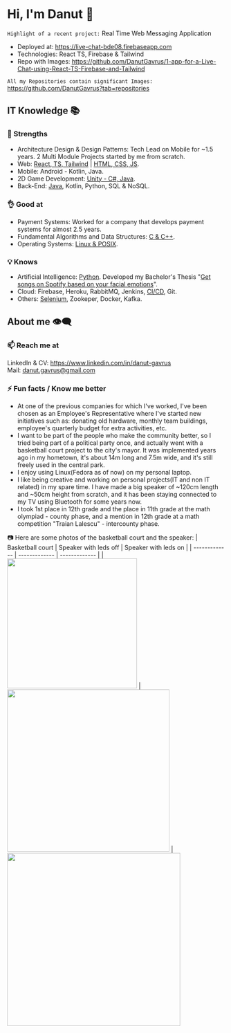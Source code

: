 # Hi, I'm Danut 👋
`Highlight of a recent project:` Real Time Web Messaging Application
* Deployed at: https://live-chat-bde08.firebaseapp.com
* Technologies: React TS, Firebase & Tailwind
* Repo with Images: https://github.com/DanutGavrus/1-app-for-a-Live-Chat-using-React-TS-Firebase-and-Tailwind

`All my Repositories contain significant Images:` https://github.com/DanutGavrus?tab=repositories

## IT Knowledge 📚
### 💪 Strengths
- Architecture Design & Design Patterns: Tech Lead on Mobile for ~1.5 years. 2 Multi Module Projects started by me from scratch.
- Web: [React, TS, Tailwind](https://github.com/DanutGavrus/1-app-for-a-Live-Chat-using-React-TS-Firebase-and-Tailwind) | [HTML, CSS, JS](https://github.com/DanutGavrus/2-old-apps-for-web).
- Mobile: Android - Kotlin, Java.
- 2D Game Development: [Unity - C#, Java](https://github.com/DanutGavrus/7-mobile-games-using-CSharp-in-Unity).
- Back-End: [Java](https://github.com/DanutGavrus/5-apps-in-Java-with-GUIs), Kotlin, Python, SQL & NoSQL.

### 👌 Good at
- Payment Systems: Worked for a company that develops payment systems for almost 2.5 years.
- Fundamental Algorithms and Data Structures: [C & C++](https://github.com/DanutGavrus/9-apps-in-C-about-Fundamental-Algorithms-and-Data-Structures).
- Operating Systems: [Linux & POSIX](https://github.com/DanutGavrus/3-apps-in-C-for-POSIX).

### 💡 Knows
- Artificial Intelligence: [Python](https://github.com/DanutGavrus/_bachelor_thesis_Get-songs-on-Spotify-based-on-your-emotions). Developed my Bachelor's Thesis "[Get songs on Spotify based on your facial emotions](https://github.com/DanutGavrus/_bachelor_thesis_Get-songs-on-Spotify-based-on-your-facial-emotions)".
- Cloud: Firebase, Heroku, RabbitMQ, Jenkins, [CI/CD](https://github.com/DanutGavrus/1-app-for-a-Live-Chat-using-React-TS-Firebase-and-Tailwind/actions), Git.
- Others: [Selenium](https://github.com/DanutGavrus/1-app-for-Web-Scalping-using-Selenium-in-Python), Zookeper, Docker, Kafka.

## About me 👁️‍🗨️
### 📫 Reach me at
LinkedIn & CV: https://www.linkedin.com/in/danut-gavrus  
Mail: [danut.gavrus@gmail.com](mailto:danut.gavrus@gmail.com)

### ⚡ Fun facts / Know me better
- At one of the previous companies for which I've worked, I've been chosen as an Employee's Representative where I've started new initiatives such as: donating old hardware, monthly team buildings, employee's quarterly budget for extra activities, etc.  
- I want to be part of the people who make the community better, so I tried being part of a political party once, and actually went with a basketball court project to the city's mayor. It was implemented years ago in my hometown, it's about 14m long and 7.5m wide, and it's still freely used in the central park.  
- I enjoy using Linux(Fedora as of now) on my personal laptop.  
- I like being creative and working on personal projects(IT and non IT related) in my spare time. I have made a big speaker of ~120cm length and ~50cm height from scratch, and it has been staying connected to my TV using Bluetooth for some years now.  
- I took 1st place in 12th grade and the place in 11th grade at the math olympiad - county phase, and a mention in 12th grade at a math competition "Traian Lalescu" - intercounty phase.

📷 Here are some photos of the basketball court and the speaker:
| Basketball court | Speaker with leds off  | Speaker with leds on |
| ------------- | ------------- | ------------- |
| <img src="https://user-images.githubusercontent.com/56603839/226368235-6684955b-5061-42e8-b874-36802d75b767.png" width="300"> | <img src="https://user-images.githubusercontent.com/56603839/226370733-23297580-88c2-4f1d-af85-b24763c24828.png" width="375"> | <img src="https://user-images.githubusercontent.com/56603839/226368358-58c7da4f-cc46-4b55-8581-64f12878c730.png" width="400">
